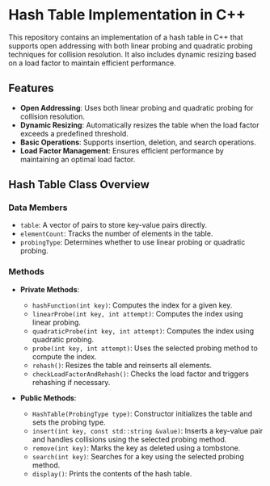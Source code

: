 # Hash Table Implementation in C++

This repository contains an implementation of a hash table in C++ that supports open addressing with both linear probing and quadratic probing techniques for collision resolution. It also includes dynamic resizing based on a load factor to maintain efficient performance.

## Features

- **Open Addressing**: Uses both linear probing and quadratic probing for collision resolution.
- **Dynamic Resizing**: Automatically resizes the table when the load factor exceeds a predefined threshold.
- **Basic Operations**: Supports insertion, deletion, and search operations.
- **Load Factor Management**: Ensures efficient performance by maintaining an optimal load factor.

## Hash Table Class Overview

### Data Members

- `table`: A vector of pairs to store key-value pairs directly.
- `elementCount`: Tracks the number of elements in the table.
- `probingType`: Determines whether to use linear probing or quadratic probing.

### Methods

- **Private Methods**:
  - `hashFunction(int key)`: Computes the index for a given key.
  - `linearProbe(int key, int attempt)`: Computes the index using linear probing.
  - `quadraticProbe(int key, int attempt)`: Computes the index using quadratic probing.
  - `probe(int key, int attempt)`: Uses the selected probing method to compute the index.
  - `rehash()`: Resizes the table and reinserts all elements.
  - `checkLoadFactorAndRehash()`: Checks the load factor and triggers rehashing if necessary.

- **Public Methods**:
  - `HashTable(ProbingType type)`: Constructor initializes the table and sets the probing type.
  - `insert(int key, const std::string &value)`: Inserts a key-value pair and handles collisions using the selected probing method.
  - `remove(int key)`: Marks the key as deleted using a tombstone.
  - `search(int key)`: Searches for a key using the selected probing method.
  - `display()`: Prints the contents of the hash table.
